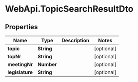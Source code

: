 # WebApi.TopicSearchResultDto

## Properties
Name | Type | Description | Notes
------------ | ------------- | ------------- | -------------
**topic** | **String** |  | [optional] 
**topNr** | **String** |  | [optional] 
**meetingNr** | **Number** |  | [optional] 
**legislature** | **String** |  | [optional] 
